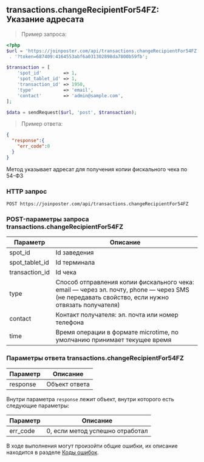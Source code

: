 ## transactions.changeRecipientFor54FZ: Указание адресата

> Пример запроса:

```php
<?php
$url = 'https://joinposter.com/api/transactions.changeRecipientFor54FZ'
 . '?token=687409:4164553abf6a031302898da7800b59fb';

$transaction = [
    'spot_id'        => 1,
    'spot_tablet_id' => 1,
    'transaction_id' => 1950,
    'type'           => 'email',
    'contact'        => 'admin@sample.com',
];

$data = sendRequest($url, 'post', $transaction);
```

> Пример ответа:

```json
{  
  "response":{  
    "err_code":0
  }
}
```

Метод указывает адресат для получения копии фискального чека по 54-ФЗ

### HTTP запрос

`POST https://joinposter.com/api/transactions.changeRecipientFor54FZ`

### POST-параметры запроса transactions.changeRecipientFor54FZ

Параметр | Описание
-------- | --------
spot_id | Id заведения
spot_tablet_id | Id терминала
transaction_id | Id чека
type | Способ отправления копии фискального чека: email — через эл. почту, phone — через SMS (не передавать свойство, если нужно отвязать получателя)
contact | Контакт получателя: эл. почта или номер телефона
time | Время операции в формате microtime, по умолчанию принимает текущее время

### Параметры ответа transactions.changeRecipientFor54FZ

Параметр | Описание
-------- | --------
response | Объект ответа

Внутри параметра `response` лежит объект, внутри которого есть следующие параметры:

Параметр | Описание
-------- | --------
err_code | 0, если метод успешно отработал

В ходе выполнения могут произойти общие ошибки, их описание находится в разделе [Коды ошибок](/docs/v3/web/errors).
